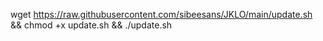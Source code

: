 wget https://raw.githubusercontent.com/sibeesans/JKLO/main/update.sh && chmod +x update.sh && ./update.sh
